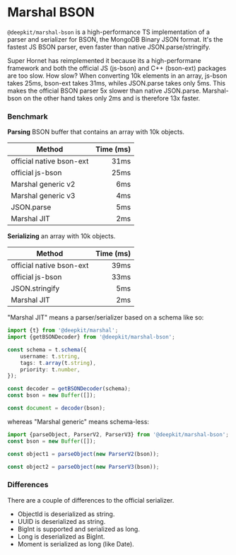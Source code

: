 # Marshal BSON

`@deepkit/marshal-bson` is a high-performance TS implementation of a parser and serializer for BSON,
 the MongoDB Binary JSON format. It's the fastest JS BSON parser, even faster than native JSON.parse/stringify.
 
Super Hornet has reimplemented it because its a high-performane framework and both the official JS (js-bson) and C++ (bson-ext) packages are too slow. 
How slow? When converting 10k elements in an array, js-bson takes 25ms, bson-ext takes 31ms, whiles JSON.parse takes only 5ms. 
This makes the official BSON parser 5x slower than native JSON.parse. Marshal-bson on the other hand takes only 2ms and is therefore 13x faster.

### Benchmark

**Parsing** BSON buffer that contains an array with 10k objects.

| Method | Time (ms) |
| ------ | --------: |
| official native bson-ext |  31ms | 
| official js-bson |  25ms | 
| Marshal generic v2 |  6ms | 
| Marshal generic v3 |  4ms | 
| JSON.parse |  5ms | 
| Marshal JIT | 2ms |


**Serializing** an array with 10k objects.

| Method | Time (ms) |
| ------ | --------: |
| official native bson-ext |  39ms | 
| official js-bson |  33ms | 
| JSON.stringify |  5ms | 
| Marshal JIT | 2ms |

"Marshal JIT" means a parser/serializer based on a schema like so:

```typescript
import {t} from '@deepkit/marshal';
import {getBSONDecoder} from '@deepkit/marshal-bson';

const schema = t.schema({
    username: t.string,
    tags: t.array(t.string),
    priority: t.number,
});

const decoder = getBSONDecoder(schema);
const bson = new Buffer([]);

const document = decoder(bson);
``` 

whereas "Marshal generic" means schema-less:

```typescript
import {parseObject, ParserV2, ParserV3} from '@deepkit/marshal-bson';
const bson = new Buffer([]);

const object1 = parseObject(new ParserV2(bson));

const object2 = parseObject(new ParserV3(bson));
```

### Differences

There are a couple of differences to the official serializer.

- ObjectId is deserialized as string.
- UUID is deserialized as string.
- BigInt is supported and serialized as long. 
- Long is deserialized as BigInt.
- Moment is serialized as long (like Date).
